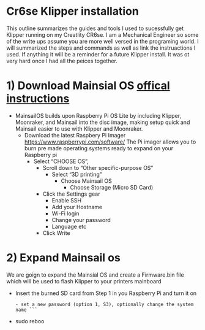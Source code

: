 # Cr6se Klipper installation
This outline summarizes the guides and tools I used to sucessfully get Klipper running on my Creatlity CR6se. I am a Mechanical Engineer so some of the write ups
assume you are more well versed in the programing world. I will summarized the steps and commands as well as link the instruactions I used. If anything it will be 
a reminder for a future Klipper install. It was ot very hard once I had all the peices together. 

# 1) Download Mainsial OS [offical instructions](https://docs.mainsail.xyz/setup/mainsailos/pi-imager)
  - MainsailOS builds upon Raspberry Pi OS Lite by including Klipper, Moonraker, 
     and Mainsail into the disc image, making setup quick and Mainsail easier to use with Klipper and Moonraker.
     - Download the latest Raspbery Pi Imager https://www.raspberrypi.com/software/
        The Pi imager allows you to burn pre made operating systems ready to expand on your Raspberry pi
        - Select “CHOOSE OS”, 
          - Scroll down to “Other specific-purpose OS”
            - Select “3D printing”
              - Choose Mainsail OS
                - Choose Storage (Micro SD Card)
          - Click the Settings gear
            - Enable SSH
            - Add your Hostname
            - Wi-Fi login
            - Change your password
            - Language etc
          - Click Write
 # 2) Expand Mainsail os
   We are goign to expand the Mainsial OS and create a Firmware.bin file which will be 
   used to flash Klipper to your printers mainboard
  - Insert the burned SD card from Step 1 in you Raspberry Pi and turn it on
     ```sudo raspi-config
     - set a new password (option 1, S3), optionally change the system name ```
  - sudo reboo
     
 
  
